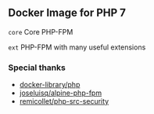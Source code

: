 ## Docker Image for PHP 7

`core` Core PHP-FPM

`ext` PHP-FPM with many useful extensions

### Special thanks
 - [docker-library/php](github.com/docker-library/php)
 - [joseluisq/alpine-php-fpm](https://github.com/joseluisq/alpine-php-fpm)
 - [remicollet/php-src-security](https://github.com/remicollet/php-src-security)
